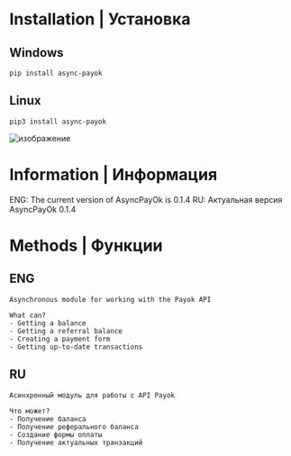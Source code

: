 # Installation | Установка

## Windows
```
pip install async-payok
```

## Linux
```
pip3 install async-payok
```
![изображение](https://imgur.com/OyxTv9W.jpg)


# Information | Информация
ENG: The current version of AsyncPayOk is 0.1.4
RU: Актуальная версия AsyncPayOk 0.1.4

# Methods | Фyнкции
## ENG
```
Asynchronous module for working with the Payok API

What can?
- Getting a balance
- Getting a referral balance
- Creating a payment form
- Getting up-to-date transactions
 ```

## RU
```
Асинхронный модуль для работы с API Payok

Что может?
- Получение баланса
- Получение реферального баланса
- Создание формы оплаты
- Получение актуальных транзакций
```